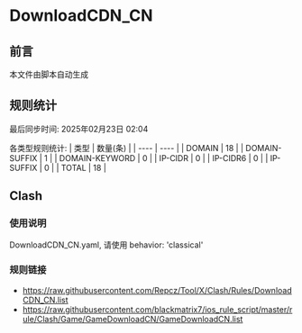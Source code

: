 # DownloadCDN_CN

## 前言
本文件由脚本自动生成

## 规则统计
最后同步时间: 2025年02月23日 02:04

各类型规则统计:
| 类型 | 数量(条)  | 
| ---- | ----  |
| DOMAIN | 18 | 
| DOMAIN-SUFFIX | 1 | 
| DOMAIN-KEYWORD | 0 | 
| IP-CIDR | 0 | 
| IP-CIDR6 | 0 | 
| IP-SUFFIX | 0 | 
| TOTAL | 18 | 
## Clash 
### 使用说明 
DownloadCDN_CN.yaml, 请使用 behavior: 'classical' 
### 规则链接 
- https://raw.githubusercontent.com/Repcz/Tool/X/Clash/Rules/DownloadCDN_CN.list 
- https://raw.githubusercontent.com/blackmatrix7/ios_rule_script/master/rule/Clash/Game/GameDownloadCN/GameDownloadCN.list 
